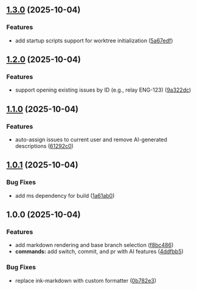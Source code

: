 ## [1.3.0](https://github.com/imprakharshukla/relay/compare/v1.2.0...v1.3.0) (2025-10-04)

### Features

* add startup scripts support for worktree initialization ([5a67edf](https://github.com/imprakharshukla/relay/commit/5a67edf5a874616403f5b620e56d738847e8be81))

## [1.2.0](https://github.com/imprakharshukla/relay/compare/v1.1.0...v1.2.0) (2025-10-04)

### Features

* support opening existing issues by ID (e.g., relay ENG-123) ([9a322dc](https://github.com/imprakharshukla/relay/commit/9a322dca7f2d4f1d341bad809a384ae39d425bfc))

## [1.1.0](https://github.com/imprakharshukla/relay/compare/v1.0.1...v1.1.0) (2025-10-04)

### Features

* auto-assign issues to current user and remove AI-generated descriptions ([61292c0](https://github.com/imprakharshukla/relay/commit/61292c07c7ee087fd86de28c34403c633ac4d9dd))

## [1.0.1](https://github.com/imprakharshukla/relay/compare/v1.0.0...v1.0.1) (2025-10-04)

### Bug Fixes

* add ms dependency for build ([1a61ab0](https://github.com/imprakharshukla/relay/commit/1a61ab0d29ce91cd4e0491f1bf101fa19df8764d))

## 1.0.0 (2025-10-04)

### Features

* add markdown rendering and base branch selection ([f8bc486](https://github.com/imprakharshukla/relay/commit/f8bc48653e22d158756e5154649063c72389a894))
* **commands:** add switch, commit, and pr with AI features ([4ddfbb5](https://github.com/imprakharshukla/relay/commit/4ddfbb5ddfbe17ccc654b0f35dd6770a611db01f))

### Bug Fixes

* replace ink-markdown with custom formatter ([0b782e3](https://github.com/imprakharshukla/relay/commit/0b782e3a1be1bb40bb692934d75776c9a5e758b6))
